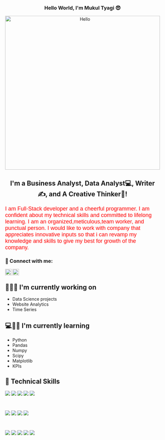 
<h3 align="center" >
           Hello World, I'm Mukul Tyagi 😎
</h3>
<p align="center">
  <img src="https://media2.giphy.com/media/l0Rlil6D1KE3JDkmiY/giphy.gif?cid=ecf05e47vii02yvch2ruewk7l0lrxezwszw0blxo8o7scb6d&rid=giphy.gif&ct=g" alt="Hello" width="100%" height="500">
           
</p>


<h2 align="center">
I'm a Business Analyst, Data Analyst💻, Writer ✍️, and A Creative Thinker🤔!
</h2> 

<p>
<font color="red" face="Verdana, Geneva, sans-serif" size="+1">
I am Full-Stack developer and a cheerful programmer. I am confident about my technical skills and committed to lifelong learning. I am an organized,meticulous,team worker, and punctual person. I would like to work with company that appreciates innovative inputs so that i can revamp my knowledge and skills to give my best for growth of the company.
</font>
</p>

### 🤝 Connect with me:

<a href="https://www.linkedin.com/in/mukul-kumar-tyagi-45979414a/"><img align="left" src="https://raw.githubusercontent.com/yushi1007/yushi1007/main/images/linkedin.svg" alt="Mukul Tyagi | LinkedIn" width="21px"/></a>
<a href="https://app.netlify.com/teams/mukultyagi481/overview?_ga=2.241980929.2053195518.1650111069-918552447.1648973928"><img align="left" src="https://raw.githubusercontent.com/yushi1007/yushi1007/main/images/medium.svg" alt="Mukul Tyagi | Medium" width="21px"/></a>
</br>

## 🧑🏻‍💻 I'm currently working on

- Data Science projects
- Website Analytics
- Time Series

## 💻🧑🏻 I'm currently learning

- Python
- Pandas
- Numpy
- Scipy
- Matplotlib
- KPIs   

## 💼 Technical Skills

![](https://img.shields.io/badge/Code-Matplotlib-informational?style=flat&logo=react&color=00C7B7)
![](https://img.shields.io/badge/Code-Numpy-informational?style=flat&logo=Redux&color=00C7B7)
![](https://img.shields.io/badge/Code-JavaScript-informational?style=flat&logo=JavaScript&color=00C7B7)
![](https://img.shields.io/badge/Code-HTML5-informational?style=flat&logo=HTML5&color=00C7B7)
![](https://img.shields.io/badge/Code-Analytics-informational?style=flat&logo=SQLite&color=00C7B7)

</br>

![](https://img.shields.io/badge/Code-MySQL-informational?style=flat&logo=PostgreSQL&color=00C7B7)
![](https://img.shields.io/badge/Code-Reporting-informational?style=flat&logo=SQLite&color=00C7B7)
![](https://img.shields.io/badge/Style-Bootstrap-informational?style=flat&logo=Bootstrap&color=00C7B7)
![](https://img.shields.io/badge/Style-CSS3-informational?style=flat&logo=CSS3&color=00C7B7)

</br>

![](https://img.shields.io/badge/Code-Python-informational?style=flat&logo=SQLite&color=00C7B7)
![](https://img.shields.io/badge/Tools-Pandas-informational?style=flat&logo=NPM&color=00C7B7)
![](https://img.shields.io/badge/Tools-Scipy-informational?style=flat&logo=netlify&color=00C7B7)
![](https://img.shields.io/badge/Tools-Git-informational?style=flat&logo=Git&color=00C7B7)
![](https://img.shields.io/badge/Tools-GitHub-informational?style=flat&logo=GitHub&color=00C7B7)


